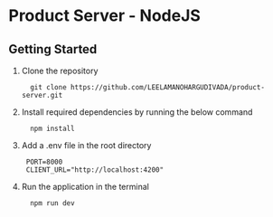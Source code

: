 # Product Server - NodeJS

## Getting Started

1. Clone the repository
    ```
      git clone https://github.com/LEELAMANOHARGUDIVADA/product-server.git
   ```
2. Install required dependencies by running the below command
    ```
      npm install
   ```
3. Add a .env file in the root directory
    ```
     PORT=8000
     CLIENT_URL="http://localhost:4200"
   ```
4. Run the application in the terminal
    ```
      npm run dev
   ```